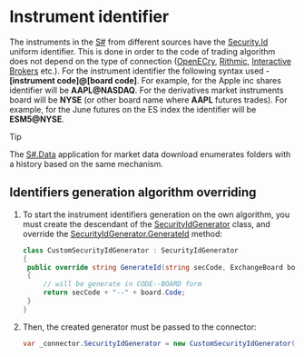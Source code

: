 # Instrument identifier

The instruments in the [S\#](StockSharpAbout.md) from different sources have the [Security.Id](xref:StockSharp.BusinessEntities.Security.Id) uniform identifier. This is done in order to the code of trading algorithm does not depend on the type of connection ([OpenECry](OEC.md), [Rithmic](Rithmic.md), [Interactive Brokers](IB.md) etc.). For the instrument identifier the following syntax used \- **\[instrument code\]@\[board code\]**. For example, for the Apple inc shares identifier will be **AAPL@NASDAQ**. For the derivatives market instruments board will be **NYSE** (or other board name where **AAPL** futures trades). For example, for the June futures on the ES index the identifier will be **ESM5@NYSE**. 

> [!TIP]
> The [S\#.Data](Hydra.md) application for market data download enumerates folders with a history based on the same mechanism. 

## Identifiers generation algorithm overriding

1. To start the instrument identifiers generation on the own algorithm, you must create the descendant of the [SecurityIdGenerator](xref:StockSharp.Algo.SecurityIdGenerator) class, and override the [SecurityIdGenerator.GenerateId](xref:StockSharp.Algo.SecurityIdGenerator.GenerateId(System.String,StockSharp.BusinessEntities.ExchangeBoard)) method: 

   ```cs
   class CustomSecurityIdGenerator : SecurityIdGenerator
   {
   	public override string GenerateId(string secCode, ExchangeBoard board)
   	{
   		// will be generate in CODE--BOARD form
   		return secCode + "--" + board.Code;
   	}
   }
   ```
2. Then, the created generator must be passed to the connector: 

   ```cs
   var _connector.SecurityIdGenerator = new CustomSecurityIdGenerator();
   ```
